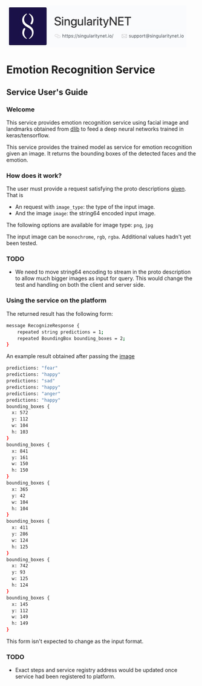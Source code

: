 ![singnetlogo](../assets/singnet-logo.jpg?raw=true 'SingularityNET')

# Emotion Recognition Service
## Service User's Guide

### Welcome
This service provides emotion recognition service using facial image and landmarks obtained from [dlib](dlib.net) to feed 
a deep neural networks trained in keras/tensorflow.

This service provides the trained model as service for emotion recognition given an image. It returns the bounding boxes of the detected 
faces and the emotion. 

### How does it work?

The user must provide a request satisfying the proto descriptions [given](../../service_spec/EmotionService.proto). That is

* An request with `image_type`: the type of the input image. 
* And the image `image`: the string64 encoded input image.

The following options are available for image type: `png`, `jpg`

The input image can be `monochrome`, `rgb`, `rgba`. Additional values hadn't yet been tested.
### TODO
- We need to move string64 encoding to stream in the proto description to allow much bigger images as input for query. This
would change the test and handling on both the client and server side.

### Using the service on the platform

The returned result has the following form: 
```bash
message RecognizeResponse {
	repeated string predictions = 1; 
	repeated BoundingBox bounding_boxes = 2; 
}
```

An example result obtained after passing the [image](../../turtles.png)
```bash
predictions: "fear"
predictions: "happy"
predictions: "sad"
predictions: "happy"
predictions: "anger"
predictions: "happy"
bounding_boxes {
  x: 572
  y: 112
  w: 104
  h: 103
}
bounding_boxes {
  x: 841
  y: 161
  w: 150
  h: 150
}
bounding_boxes {
  x: 365
  y: 42
  w: 104
  h: 104
}
bounding_boxes {
  x: 411
  y: 286
  w: 124
  h: 125
}
bounding_boxes {
  x: 742
  y: 93
  w: 125
  h: 124
}
bounding_boxes {
  x: 145
  y: 112
  w: 149
  h: 149
}

```

This form isn't expected to change as the input format. 

### TODO
- Exact steps and service registry address would be updated once service had been registered to platform.
